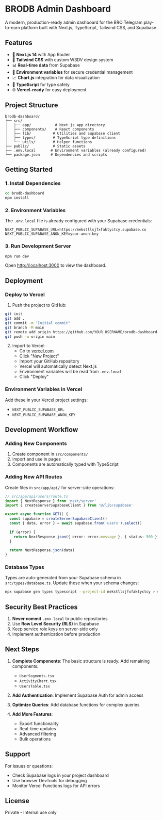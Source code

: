 # BRODB Admin Dashboard

A modern, production-ready admin dashboard for the BRO Telegram play-to-earn platform built with Next.js, TypeScript, Tailwind CSS, and Supabase.

## Features

- 🚀 **Next.js 14** with App Router
- 🎨 **Tailwind CSS** with custom W3DV design system
- 📊 **Real-time data** from Supabase
- 🔐 **Environment variables** for secure credential management
- 📈 **Chart.js** integration for data visualization
- 🎯 **TypeScript** for type safety
- 🌐 **Vercel-ready** for easy deployment

## Project Structure

```
brodb-dashboard/
├── src/
│   ├── app/           # Next.js app directory
│   ├── components/    # React components
│   ├── lib/          # Utilities and Supabase client
│   ├── types/        # TypeScript type definitions
│   └── utils/        # Helper functions
├── public/           # Static assets
├── .env.local       # Environment variables (already configured)
└── package.json     # Dependencies and scripts
```

## Getting Started

### 1. Install Dependencies

```bash
cd brodb-dashboard
npm install
```

### 2. Environment Variables

The `.env.local` file is already configured with your Supabase credentials:

```env
NEXT_PUBLIC_SUPABASE_URL=https://mekstllsjfxfaktyctcy.supabase.co
NEXT_PUBLIC_SUPABASE_ANON_KEY=your-anon-key
```

### 3. Run Development Server

```bash
npm run dev
```

Open [http://localhost:3000](http://localhost:3000) to view the dashboard.

## Deployment

### Deploy to Vercel

1. Push the project to GitHub:
```bash
git init
git add .
git commit -m "Initial commit"
git branch -M main
git remote add origin https://github.com/YOUR_USERNAME/brodb-dashboard.git
git push -u origin main
```

2. Import to Vercel:
   - Go to [vercel.com](https://vercel.com)
   - Click "New Project"
   - Import your GitHub repository
   - Vercel will automatically detect Next.js
   - Environment variables will be read from `.env.local`
   - Click "Deploy"

### Environment Variables in Vercel

Add these in your Vercel project settings:
- `NEXT_PUBLIC_SUPABASE_URL`
- `NEXT_PUBLIC_SUPABASE_ANON_KEY`

## Development Workflow

### Adding New Components

1. Create component in `src/components/`
2. Import and use in pages
3. Components are automatically typed with TypeScript

### Adding New API Routes

Create files in `src/app/api/` for server-side operations:

```typescript
// src/app/api/users/route.ts
import { NextResponse } from 'next/server'
import { createServerSupabaseClient } from '@/lib/supabase'

export async function GET() {
  const supabase = createServerSupabaseClient()
  const { data, error } = await supabase.from('users').select()
  
  if (error) {
    return NextResponse.json({ error: error.message }, { status: 500 })
  }
  
  return NextResponse.json(data)
}
```

### Database Types

Types are auto-generated from your Supabase schema in `src/types/database.ts`. Update these when your schema changes:

```bash
npx supabase gen types typescript --project-id mekstllsjfxfaktyctcy > src/types/database.ts
```

## Security Best Practices

1. **Never commit** `.env.local` to public repositories
2. Use **Row Level Security (RLS)** in Supabase
3. Keep service role keys on server-side only
4. Implement authentication before production

## Next Steps

1. **Complete Components**: The basic structure is ready. Add remaining components:
   - `UserSegments.tsx`
   - `ActivityChart.tsx`
   - `UsersTable.tsx`

2. **Add Authentication**: Implement Supabase Auth for admin access

3. **Optimize Queries**: Add database functions for complex queries

4. **Add More Features**:
   - Export functionality
   - Real-time updates
   - Advanced filtering
   - Bulk operations

## Support

For issues or questions:
- Check Supabase logs in your project dashboard
- Use browser DevTools for debugging
- Monitor Vercel Functions logs for API errors

## License

Private - Internal use only